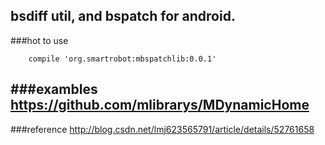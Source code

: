 bsdiff util, and bspatch for android.
---
###hot to use
```
    compile 'org.smartrobot:mbspatchlib:0.0.1'
```

###exambles
https://github.com/mlibrarys/MDynamicHome
---
###reference
http://blog.csdn.net/lmj623565791/article/details/52761658